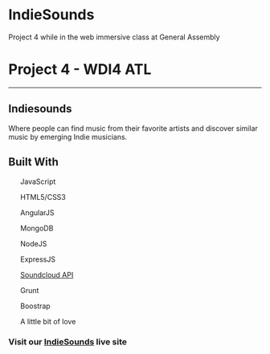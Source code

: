 # IndieSounds
Project 4 while in the web immersive class at General Assembly
<h1>Project 4 - WDI4 ATL</h1>
<hr>
<h2>Indiesounds</h2>
<p>Where people can find music from their favorite artists and discover similar music by emerging Indie musicians.</p>

<h2>Built With</h2>
<ul>JavaScript</ul>
<ul>HTML5/CSS3</ul>
<ul>AngularJS</ul>
<ul>MongoDB</ul>
<ul>NodeJS</ul>
<ul>ExpressJS</ul>
<ul><a href="https://developers.soundcloud.com/">Soundcloud API</a></ul>
<ul>Grunt</ul>
<ul>Boostrap</ul>
<ul>A little bit of love</ul>

<h3>Visit our <a href="#">IndieSounds</a> live site</h3>
